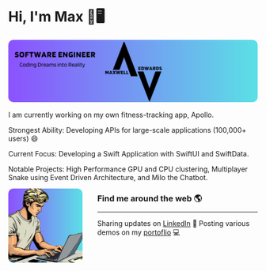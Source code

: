 # Hi, I'm Max 👋🖥️

<!-- ![banner](./images/banner.png) -->

<img src="./images/banner.png" alt="banner that says Maxwell Edwards - Software Engineer" style="border-radius: 10px;">

I am currently working on my own fitness-tracking app, Apollo.

Strongest Ability: Developing APIs for large-scale applications (100,000+ users) 😄

Current Focus: Developing a Swift Application with SwiftUI and SwiftData.

Notable Projects: High Performance GPU and CPU clustering, Multiplayer Snake using Event Driven Architecture, and Milo the Chatbot.

<a href="https://maxedwards.io/"><img align="left" height="150" src="./images/blonde-programmer.png" style="max-width: 100%; display: inline-block; margin-right: 30px; border-radius: 10px;"></a>

### Find me around the web 🌎

<hr style="margin-top:-5px; margin-bottom: 5px;">

Sharing updates on [LinkedIn](https://linkedin.com/in/maxwell-edwards20/) 💼
Posting various demos on my [portoflio](https://maxedwards.io) 💻
